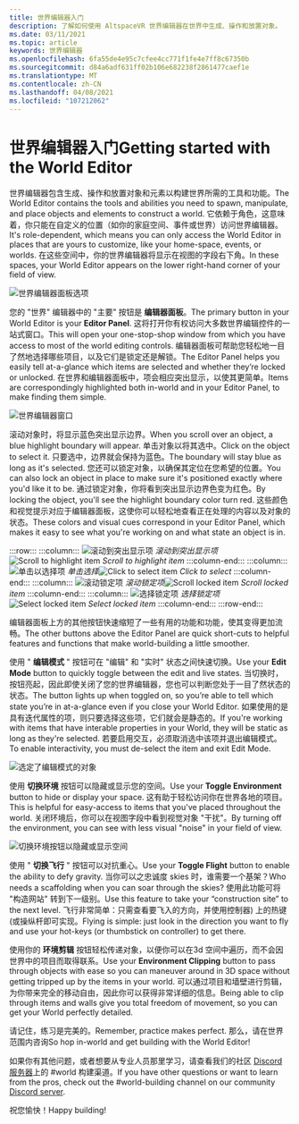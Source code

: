 ```yaml
---
title: 世界编辑器入门
description: 了解如何使用 AltspaceVR 世界编辑器在世界中生成、操作和放置对象。
ms.date: 03/11/2021
ms.topic: article
keywords: 世界编辑器
ms.openlocfilehash: 6fa55de4e95c7cfee4cc771f1fe4e7ff8c67350b
ms.sourcegitcommit: d84a6adf631ff02b106e682238f2861477caef1e
ms.translationtype: MT
ms.contentlocale: zh-CN
ms.lasthandoff: 04/08/2021
ms.locfileid: "107212062"
---
```

# <a name="getting-started-with-the-world-editor"></a><span data-ttu-id="b0518-104">世界编辑器入门</span><span class="sxs-lookup"><span data-stu-id="b0518-104">Getting started with the World Editor</span></span>

<span data-ttu-id="b0518-105">世界编辑器包含生成、操作和放置对象和元素以构建世界所需的工具和功能。</span><span class="sxs-lookup"><span data-stu-id="b0518-105">The World Editor contains the tools and abilities you need to spawn, manipulate, and place objects and elements to construct a world.</span></span> <span data-ttu-id="b0518-106">它依赖于角色，这意味着，你只能在自定义的位置（如你的家庭空间、事件或世界）访问世界编辑器。</span><span class="sxs-lookup"><span data-stu-id="b0518-106">It's role-dependent, which means you can only access the World Editor in places that are yours to customize, like your home-space, events, or worlds.</span></span> <span data-ttu-id="b0518-107">在这些空间中，你的世界编辑器将显示在视图的字段右下角。</span><span class="sxs-lookup"><span data-stu-id="b0518-107">In these spaces, your World Editor appears on the lower right-hand corner of your field of view.</span></span>

![世界编辑器面板选项](images/world-editor-img-01.png)

<span data-ttu-id="b0518-109">您的 "世界" 编辑器中的 "主要" 按钮是 **编辑器面板**。</span><span class="sxs-lookup"><span data-stu-id="b0518-109">The primary button in your World Editor is your **Editor Panel**.</span></span> <span data-ttu-id="b0518-110">这将打开你有权访问大多数世界编辑控件的一站式窗口。</span><span class="sxs-lookup"><span data-stu-id="b0518-110">This will open your one-stop-shop window from which you have access to most of the world editing controls.</span></span> <span data-ttu-id="b0518-111">编辑器面板可帮助您轻松地一目了然地选择哪些项目，以及它们是锁定还是解锁。</span><span class="sxs-lookup"><span data-stu-id="b0518-111">The Editor Panel helps you easily tell at-a-glance which items are selected and whether they’re locked or unlocked.</span></span> <span data-ttu-id="b0518-112">在世界和编辑器面板中，项会相应突出显示，以使其更简单。</span><span class="sxs-lookup"><span data-stu-id="b0518-112">Items are correspondingly highlighted both in-world and in your Editor Panel, to make finding them simple.</span></span> 

![世界编辑器窗口](images/world-editor-img-02.png)

<span data-ttu-id="b0518-114">滚动对象时，将显示蓝色突出显示边界。</span><span class="sxs-lookup"><span data-stu-id="b0518-114">When you scroll over an object, a blue highlight boundary will appear.</span></span> <span data-ttu-id="b0518-115">单击对象以将其选中。</span><span class="sxs-lookup"><span data-stu-id="b0518-115">Click on the object to select it.</span></span> <span data-ttu-id="b0518-116">只要选中，边界就会保持为蓝色。</span><span class="sxs-lookup"><span data-stu-id="b0518-116">The boundary will stay blue as long as it's selected.</span></span> <span data-ttu-id="b0518-117">您还可以锁定对象，以确保其定位在您希望的位置。</span><span class="sxs-lookup"><span data-stu-id="b0518-117">You can also lock an object in place to make sure it's positioned exactly where you'd like it to be.</span></span> <span data-ttu-id="b0518-118">通过锁定对象，你将看到突出显示边界色变为红色。</span><span class="sxs-lookup"><span data-stu-id="b0518-118">By locking the object, you'll see the highlight boundary color turn red.</span></span> <span data-ttu-id="b0518-119">这些颜色和视觉提示对应于编辑器面板，这使你可以轻松地查看正在处理的内容以及对象的状态。</span><span class="sxs-lookup"><span data-stu-id="b0518-119">These colors and visual cues correspond in your Editor Panel, which makes it easy to see what you're working on and what state an object is in.</span></span>

:::row:::
    :::column:::
       <span data-ttu-id="b0518-120">![滚动到突出显示项 ](images/world-editor-img-03.png) *滚动到突出显示项*</span><span class="sxs-lookup"><span data-stu-id="b0518-120">![Scroll to highlight item](images/world-editor-img-03.png) *Scroll to highlight item*</span></span>
    :::column-end:::
    :::column:::
       <span data-ttu-id="b0518-121">![单击以选择项 ](images/world-editor-img-04.png) *单击选择*</span><span class="sxs-lookup"><span data-stu-id="b0518-121">![Click to select item](images/world-editor-img-04.png) *Click to select*</span></span>
    :::column-end:::
    :::column:::
       <span data-ttu-id="b0518-122">![滚动锁定项 ](images/world-editor-img-05.png) *滚动锁定项*</span><span class="sxs-lookup"><span data-stu-id="b0518-122">![Scroll locked item](images/world-editor-img-05.png) *Scroll locked item*</span></span>
    :::column-end:::
    :::column:::
       <span data-ttu-id="b0518-123">![选择锁定项 ](images/world-editor-img-06.png)
     *选择锁定项*</span><span class="sxs-lookup"><span data-stu-id="b0518-123">![Select locked item](images/world-editor-img-06.png)
*Select locked item*</span></span>
    :::column-end:::
:::row-end:::

<span data-ttu-id="b0518-124">编辑器面板上方的其他按钮快速缩短了一些有用的功能和功能，使其变得更加流畅。</span><span class="sxs-lookup"><span data-stu-id="b0518-124">The other buttons above the Editor Panel are quick short-cuts to helpful features and functions that make world-building a little smoother.</span></span> 

<span data-ttu-id="b0518-125">使用 " **编辑模式** " 按钮可在 "编辑" 和 "实时" 状态之间快速切换。</span><span class="sxs-lookup"><span data-stu-id="b0518-125">Use your **Edit Mode** button to quickly toggle between the edit and live states.</span></span> <span data-ttu-id="b0518-126">当切换时，按钮亮起，因此即使关闭了您的世界编辑器，您也可以判断您处于一目了然状态的状态。</span><span class="sxs-lookup"><span data-stu-id="b0518-126">The button lights up when toggled on, so you’re able to tell which state you’re in at-a-glance even if you close your World Editor.</span></span> <span data-ttu-id="b0518-127">如果使用的是具有迭代属性的项，则只要选择这些项，它们就会是静态的。</span><span class="sxs-lookup"><span data-stu-id="b0518-127">If you're working with items that have interable properties in your World, they will be static as long as they're selected.</span></span> <span data-ttu-id="b0518-128">若要启用交互，必须取消选中该项并退出编辑模式。</span><span class="sxs-lookup"><span data-stu-id="b0518-128">To enable interactivity, you must de-select the item and exit Edit Mode.</span></span>

![选定了编辑模式的对象](images/world-editor-img-07.png)

<span data-ttu-id="b0518-130">使用 **切换环境** 按钮可以隐藏或显示您的空间。</span><span class="sxs-lookup"><span data-stu-id="b0518-130">Use your **Toggle Environment** button to hide or display your space.</span></span> <span data-ttu-id="b0518-131">这有助于轻松访问你在世界各地的项目。</span><span class="sxs-lookup"><span data-stu-id="b0518-131">This is helpful for easy-access to items that you've placed throughout the world.</span></span> <span data-ttu-id="b0518-132">关闭环境后，你可以在视图字段中看到视觉对象 "干扰"。</span><span class="sxs-lookup"><span data-stu-id="b0518-132">By turning off the environment, you can see with less visual "noise" in your field of view.</span></span>

![切换环境按钮以隐藏或显示空间](images/world-editor-img-08.png)

<span data-ttu-id="b0518-134">使用 " **切换飞行** " 按钮可以对抗重心。</span><span class="sxs-lookup"><span data-stu-id="b0518-134">Use your **Toggle Flight** button to enable the ability to defy gravity.</span></span> <span data-ttu-id="b0518-135">当你可以之忠诚度 skies 时，谁需要一个基架？</span><span class="sxs-lookup"><span data-stu-id="b0518-135">Who needs a scaffolding when you can soar through the skies?</span></span> <span data-ttu-id="b0518-136">使用此功能可将 "构造网站" 转到下一级别。</span><span class="sxs-lookup"><span data-stu-id="b0518-136">Use this feature to take your “construction site” to the next level.</span></span> <span data-ttu-id="b0518-137">飞行非常简单：只需查看要飞入的方向，并使用控制器) 上的热键 (或操纵杆即可实现。</span><span class="sxs-lookup"><span data-stu-id="b0518-137">Flying is simple: just look in the direction you want to fly and use your hot-keys (or thumbstick on controller) to get there.</span></span> 

<span data-ttu-id="b0518-138">使用你的 **环境剪辑** 按钮轻松传递对象，以便你可以在3d 空间中遍历，而不会因世界中的项目而取得联系。</span><span class="sxs-lookup"><span data-stu-id="b0518-138">Use your **Environment Clipping** button to pass through objects with ease so you can maneuver around in 3D space without getting tripped up by the items in your world.</span></span> <span data-ttu-id="b0518-139">可以通过项目和墙壁进行剪辑，为你带来完全的移动自由，因此你可以获得非常详细的信息。</span><span class="sxs-lookup"><span data-stu-id="b0518-139">Being able to clip through items and walls give you total freedom of movement, so you can get your World perfectly detailed.</span></span>  

<span data-ttu-id="b0518-140">请记住，练习是完美的。</span><span class="sxs-lookup"><span data-stu-id="b0518-140">Remember, practice makes perfect.</span></span> <span data-ttu-id="b0518-141">那么，请在世界范围内咨询</span><span class="sxs-lookup"><span data-stu-id="b0518-141">So hop in-world and get building with the World Editor!</span></span> 

<span data-ttu-id="b0518-142">如果你有其他问题，或者想要从专业人员那里学习，请查看我们的社区 [Discord 服务器](https://discord.com/invite/altspacevr)上的 #world 构建渠道。</span><span class="sxs-lookup"><span data-stu-id="b0518-142">If you have other questions or want to learn from the pros, check out the #world-building channel on our community [Discord server](https://discord.com/invite/altspacevr).</span></span> 

<span data-ttu-id="b0518-143">祝您愉快！</span><span class="sxs-lookup"><span data-stu-id="b0518-143">Happy building!</span></span>